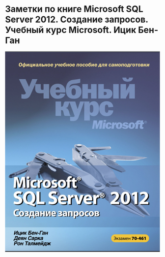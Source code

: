 # Заметки по книге Microsoft SQL Server 2012. Создание запросов. Учебный курс Microsoft. Ицик Бен-Ган

![Alt text](src/report/latex/img/book.png)